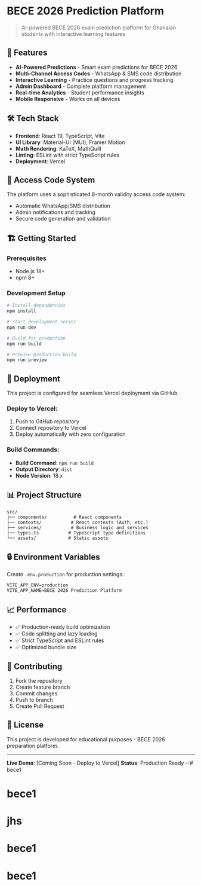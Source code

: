 # BECE 2026 Prediction Platform

> AI-powered BECE 2026 exam prediction platform for Ghanaian students with interactive learning features

## 🚀 Features

- **AI-Powered Predictions** - Smart exam predictions for BECE 2026
- **Multi-Channel Access Codes** - WhatsApp & SMS code distribution
- **Interactive Learning** - Practice questions and progress tracking
- **Admin Dashboard** - Complete platform management
- **Real-time Analytics** - Student performance insights
- **Mobile Responsive** - Works on all devices

## 🛠️ Tech Stack

- **Frontend**: React 19, TypeScript, Vite
- **UI Library**: Material-UI (MUI), Framer Motion
- **Math Rendering**: KaTeX, MathQuill
- **Linting**: ESLint with strict TypeScript rules
- **Deployment**: Vercel

## 📱 Access Code System

The platform uses a sophisticated 8-month validity access code system:
- Automatic WhatsApp/SMS distribution
- Admin notifications and tracking
- Secure code generation and validation

## 🏗️ Getting Started

### Prerequisites
- Node.js 18+ 
- npm 8+

### Development Setup
```bash
# Install dependencies
npm install

# Start development server
npm run dev

# Build for production
npm run build

# Preview production build
npm run preview
```

## 🚀 Deployment

This project is configured for seamless Vercel deployment via GitHub.

### Deploy to Vercel:
1. Push to GitHub repository
2. Connect repository to Vercel
3. Deploy automatically with zero configuration

### Build Commands:
- **Build Command**: `npm run build`
- **Output Directory**: `dist`
- **Node Version**: 18.x

## 📊 Project Structure

```
src/
├── components/          # React components
├── contexts/           # React contexts (Auth, etc.)
├── services/           # Business logic and services
├── types.ts           # TypeScript type definitions
└── assets/            # Static assets
```

## 🔒 Environment Variables

Create `.env.production` for production settings:
```env
VITE_APP_ENV=production
VITE_APP_NAME=BECE 2026 Prediction Platform
```

## 📈 Performance

- ✅ Production-ready build optimization
- ✅ Code splitting and lazy loading
- ✅ Strict TypeScript and ESLint rules
- ✅ Optimized bundle size

## 🤝 Contributing

1. Fork the repository
2. Create feature branch
3. Commit changes
4. Push to branch
5. Create Pull Request

## 📄 License

This project is developed for educational purposes - BECE 2026 preparation platform.

---

**Live Demo**: [Coming Soon - Deploy to Vercel]
**Status**: Production Ready ✅# bece1
# bece1
# jhs
# bece1
# bece1
